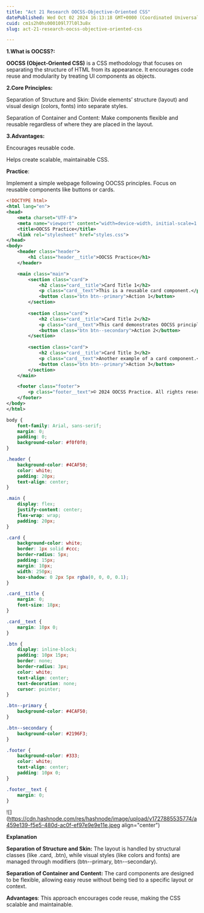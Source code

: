 ```yaml
---
title: "Act 21 Research OOCSS-Objective-Oriented CSS"
datePublished: Wed Oct 02 2024 16:13:18 GMT+0000 (Coordinated Universal Time)
cuid: cm1s2h0hs000109l77l0l3u8x
slug: act-21-research-oocss-objective-oriented-css

---
```


**1.What is OOCSS?:**

**OOCSS (Object-Oriented CSS)** is a CSS methodology that focuses on separating the structure of HTML from its appearance. It encourages code reuse and modularity by treating UI components as objects.

**2.Core Principles:**

Separation of Structure and Skin: Divide elements’ structure (layout) and visual design (colors, fonts) into separate styles.

Separation of Container and Content: Make components flexible and reusable regardless of where they are placed in the layout.

**3.Advantages:**

Encourages reusable code.

Helps create scalable, maintainable CSS.

**Practice**:

Implement a simple webpage following OOCSS principles. Focus on reusable components like buttons or cards.

```xml
<!DOCTYPE html>
<html lang="en">
<head>
    <meta charset="UTF-8">
    <meta name="viewport" content="width=device-width, initial-scale=1.0">
    <title>OOCSS Practice</title>
    <link rel="stylesheet" href="styles.css">
</head>
<body>
    <header class="header">
        <h1 class="header__title">OOCSS Practice</h1>
    </header>

    <main class="main">
        <section class="card">
            <h2 class="card__title">Card Title 1</h2>
            <p class="card__text">This is a reusable card component.</p>
            <button class="btn btn--primary">Action 1</button>
        </section>
        
        <section class="card">
            <h2 class="card__title">Card Title 2</h2>
            <p class="card__text">This card demonstrates OOCSS principles.</p>
            <button class="btn btn--secondary">Action 2</button>
        </section>
        
        <section class="card">
            <h2 class="card__title">Card Title 3</h2>
            <p class="card__text">Another example of a card component.</p>
            <button class="btn btn--primary">Action 3</button>
        </section>
    </main>

    <footer class="footer">
        <p class="footer__text">© 2024 OOCSS Practice. All rights reserved.</p>
    </footer>
</body>
</html>
```

```css
body {
    font-family: Arial, sans-serif;
    margin: 0;
    padding: 0;
    background-color: #f0f0f0;
}

.header {
    background-color: #4CAF50;
    color: white;
    padding: 20px;
    text-align: center;
}

.main {
    display: flex;
    justify-content: center;
    flex-wrap: wrap;
    padding: 20px;
}

.card {
    background-color: white;
    border: 1px solid #ccc;
    border-radius: 5px;
    padding: 15px;
    margin: 10px;
    width: 250px;
    box-shadow: 0 2px 5px rgba(0, 0, 0, 0.1);
}

.card__title {
    margin: 0;
    font-size: 18px;
}

.card__text {
    margin: 10px 0;
}

.btn {
    display: inline-block;
    padding: 10px 15px;
    border: none;
    border-radius: 3px;
    color: white;
    text-align: center;
    text-decoration: none;
    cursor: pointer;
}

.btn--primary {
    background-color: #4CAF50;
}

.btn--secondary {
    background-color: #2196F3;
}

.footer {
    background-color: #333;
    color: white;
    text-align: center;
    padding: 10px 0;
}

.footer__text {
    margin: 0;
}
```

![](https://cdn.hashnode.com/res/hashnode/image/upload/v1727885535774/a459e139-f5e5-480d-ac0f-ef97e9e9e11e.jpeg align="center")

**Explanation**

**Separation of Structure and Skin:** The layout is handled by structural classes (like .card, .btn), while visual styles (like colors and fonts) are managed through modifiers (btn--primary, btn--secondary).

**Separation of Container and Content:** The card components are designed to be flexible, allowing easy reuse without being tied to a specific layout or context.

**Advantages**: This approach encourages code reuse, making the CSS scalable and maintainable.